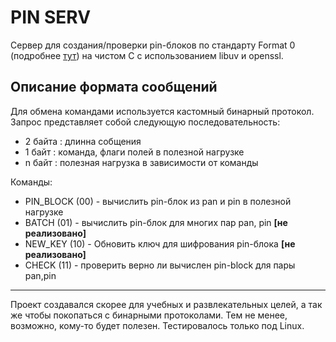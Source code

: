 PIN SERV
========

Сервер для создания/проверки pin-блоков по стандарту Format 0 (подробнее [тут](http://www.paymentsystemsblog.com/2010/03/03/pin-block-formats/)) на чистом С с использованием libuv и openssl.

Описание формата сообщений
-------------------------
Для обмена командами используется кастомный бинарный протокол.
Запрос представляет собой следующую последовательность:
 * 2 байта : длинна собщения
 * 1 байт  : команда, флаги полей в полезной нагрузке
 * n байт  : полезная нагрузка в зависимости от команды

 Команды:
  * PIN_BLOCK (00) - вычислить pin-блок из pan и pin в полезной нагрузке
  * BATCH (01) - вычислить pin-блок для многих пар pan, pin **[не реализовано]**
  * NEW_KEY (10) - Обновить ключ для шифрования pin-блока **[не реализовано]**
  * CHECK (11) - проверить верно ли вычислен pin-block для пары pan,pin

***
Проект создавался скорее для учебных и развлекательных целей, а так же чтобы покопаться с бинарными протоколами. Тем не менее, возможно, кому-то будет полезен.
Тестировалось только под Linux.